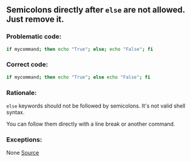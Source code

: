 ## Semicolons directly after `else` are not allowed. Just remove it.

### Problematic code:

```sh
if mycommand; then echo "True"; else; echo "False"; fi
```

### Correct code:

```sh
if mycommand; then echo "True"; else echo "False"; fi
```

### Rationale:

`else` keywords should not be followed by semicolons. It's not valid shell syntax.

You can follow them directly with a line break or another command.

### Exceptions:

None
[Source](https://github.com/koalaman/shellcheck/wiki/SC1053)

